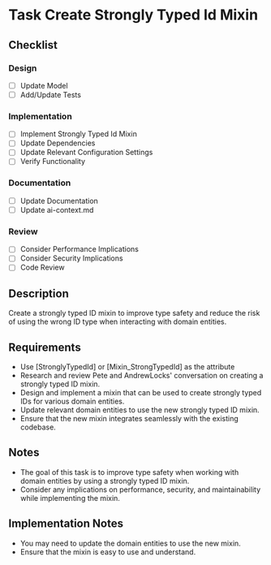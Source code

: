 # Task Create Strongly Typed Id Mixin

## Checklist

### Design
- [ ] Update Model
- [ ] Add/Update Tests

### Implementation
- [ ] Implement Strongly Typed Id Mixin
- [ ] Update Dependencies
- [ ] Update Relevant Configuration Settings
- [ ] Verify Functionality

### Documentation
- [ ] Update Documentation
- [ ] Update ai-context.md

### Review
- [ ] Consider Performance Implications
- [ ] Consider Security Implications
- [ ] Code Review

## Description

Create a strongly typed ID mixin to improve type safety and reduce the risk of using the wrong ID type when interacting with domain entities.

## Requirements
- Use [StronglyTypedId] or [Mixin_StrongTypedId] as the attribute
- Research and review Pete and AndrewLocks' conversation on creating a strongly typed ID mixin.
- Design and implement a mixin that can be used to create strongly typed IDs for various domain entities.
- Update relevant domain entities to use the new strongly typed ID mixin.
- Ensure that the new mixin integrates seamlessly with the existing codebase.

## Notes

- The goal of this task is to improve type safety when working with domain entities by using a strongly typed ID mixin.
- Consider any implications on performance, security, and maintainability while implementing the mixin.

## Implementation Notes

- You may need to update the domain entities to use the new mixin.
- Ensure that the mixin is easy to use and understand.
